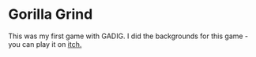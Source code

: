 # Gorilla Grind

This was my first game with GADIG. I did the backgrounds for this game - you can play it on [itch.](https://gadig.itch.io/gorilla-grind)